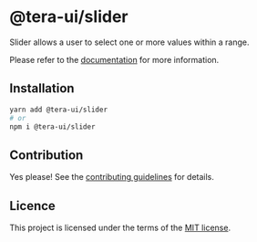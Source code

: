 # @tera-ui/slider

Slider allows a user to select one or more values within a range.

Please refer to the [documentation](https://nextui.org/docs/components/slider) for more information.

## Installation

```sh
yarn add @tera-ui/slider
# or
npm i @tera-ui/slider
```

## Contribution

Yes please! See the
[contributing guidelines](https://github.com/nextui-org/nextui/blob/master/CONTRIBUTING.md)
for details.

## Licence

This project is licensed under the terms of the
[MIT license](https://github.com/nextui-org/nextui/blob/master/LICENSE).

